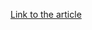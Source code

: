 [Link to the article](https://insights.sei.cmu.edu/cert/2020/03/snake-ransomware-analysis-updates.html)
